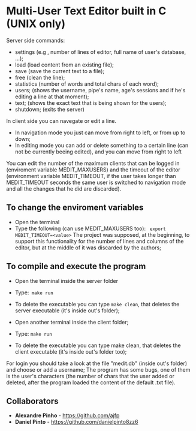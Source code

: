 # Multi-User Text Editor built in C (UNIX only)
Server side commands:
 * settings (e.g , number of lines of editor, full name of user's database, ...);
 * load <filename> (load content from an existing file);
 * save <filename> (save the current text to a file);
 * free <linenumber> (clean the <linenumber> line);
 * statistics (number of words and total chars of each word);
 * users; (shows the username, pipe's name, age's sessions and if he's editing a line at that moment);
 * text; (shows the exact text that is being shown for the users);
 * shutdown; (exits the server)
 
 In client side you can navegate or edit a line.
  * In navigation mode you just can move from right to left, or from up to down;
  * In editing mode you can add or delete something to a certain line (can not be currently beeing edited), and you can move from   right to left
  
  You can edit the number of the maximum clients that can be logged in (enviroment variable MEDIT_MAXUSERS) and the timeout of the editor (environment variable MEDIT_TIMEOUT, if the user takes longer than MEDIT_TIMEOUT seconds the same user is switched to navigation mode and all the changes that he did are discarded).
  
## To change the enviroment variables
   * Open the terminal
   * Type the following (can use MEDIT_MAXUSERS too): ``` export MEDIT_TIMEOUT=<value>```
   The project was supposed, at the beginning, to support this functionality for the number of lines and columns of the editor, but at the middle of it was discarded by the authors;
  
## To compile and execute the program
   * Open the terminal inside the server folder
   * Type:``` make run```
   * To delete the executable you can type
   ``` make clean ```, that deletes the server executable (it's inside out's folder);
   
   * Open another terminal inside the client folder;
   * Type: ```make run```
   * To delete the executable you can type make clean, that deletes the client executable (it's inside out's folder too);
  
   For login you should take a look at the file "medit.db" (inside out's folder) and choose or add a username;
   The program has some bugs, one of them is the user's characters (the number of chars that the user added or deleted, after the program loaded the content of the default .txt file).
   
   ## Collaborators
* **Alexandre Pinho** - https://github.com/ajfp
* **Daniel Pinto** - https://github.com/danielpinto8zz6
